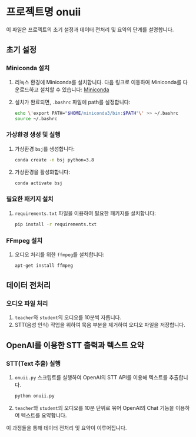 # 프로젝트명 onuii

이 파일은 프로젝트의 초기 설정과 데이터 전처리 및 요약의 단계를 설명합니다.

## 초기 설정

### Miniconda 설치

1. 리눅스 환경에 Miniconda를 설치합니다. 다음 링크로 이동하여 Miniconda를 다운로드하고 설치할 수 있습니다: [Miniconda](https://docs.conda.io/en/latest/miniconda.html)
2. 설치가 완료되면, `.bashrc` 파일에 path를 설정합니다:

   ```sh
   echo \'export PATH="$HOME/miniconda3/bin:$PATH"\' >> ~/.bashrc
   source ~/.bashrc
   ```

### 가상환경 생성 및 실행

1. 가상환경 `bsj`를 생성합니다:

   ```sh
   conda create -n bsj python=3.8
   ```

2. 가상환경을 활성화합니다:

   ```sh
   conda activate bsj
   ```

### 필요한 패키지 설치

1. `requirements.txt` 파일을 이용하여 필요한 패키지를 설치합니다:

   ```sh
   pip install -r requirements.txt
   ```

### FFmpeg 설치

1. 오디오 처리를 위한 `ffmpeg`를 설치합니다:

   ```sh
   apt-get install ffmpeg
   ```

## 데이터 전처리

### 오디오 파일 처리

1. `teacher`와 `student`의 오디오를 10분씩 자릅니다.
2. STT(음성 인식) 작업을 위하여 묵음 부분을 제거하여 오디오 파일을 저장합니다.

## OpenAI를 이용한 STT 출력과 텍스트 요약

### STT(Text 추출) 실행

1. `onuii.py` 스크립트를 실행하여 OpenAI의 STT API를 이용해 텍스트를 추출합니다.

   ```sh
   python onuii.py 
   ```

2. `teacher`와 `student`의 오디오를 10분 단위로 묶어 OpenAI의 Chat 기능을 이용하여 텍스트를 요약합니다.

이 과정들을 통해 데이터 전처리 및 요약이 이루어집니다.

